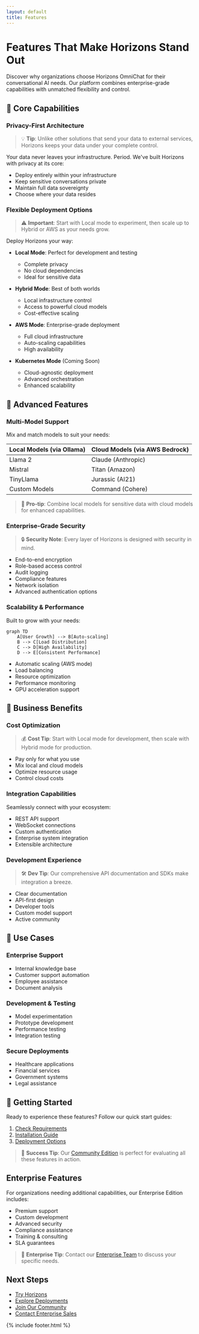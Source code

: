 ```yaml
---
layout: default
title: Features
---
```


# Features That Make Horizons Stand Out

Discover why organizations choose Horizons OmniChat for their conversational AI needs. Our platform combines enterprise-grade capabilities with unmatched flexibility and control.

## 🎯 Core Capabilities

### Privacy-First Architecture
> 💡 **Tip**: Unlike other solutions that send your data to external services, Horizons keeps your data under your complete control.

Your data never leaves your infrastructure. Period. We've built Horizons with privacy at its core:
- Deploy entirely within your infrastructure
- Keep sensitive conversations private
- Maintain full data sovereignty
- Choose where your data resides

### Flexible Deployment Options
> ⚠️ **Important**: Start with Local mode to experiment, then scale up to Hybrid or AWS as your needs grow.

Deploy Horizons your way:
- **Local Mode**: Perfect for development and testing
  - Complete privacy
  - No cloud dependencies
  - Ideal for sensitive data
  
- **Hybrid Mode**: Best of both worlds
  - Local infrastructure control
  - Access to powerful cloud models
  - Cost-effective scaling
  
- **AWS Mode**: Enterprise-grade deployment
  - Full cloud infrastructure
  - Auto-scaling capabilities
  - High availability
  
- **Kubernetes Mode** (Coming Soon)
  - Cloud-agnostic deployment
  - Advanced orchestration
  - Enhanced scalability

## 🚀 Advanced Features

### Multi-Model Support
Mix and match models to suit your needs:

| Local Models (via Ollama) | Cloud Models (via AWS Bedrock) |
|--------------------------|-------------------------------|
| Llama 2 | Claude (Anthropic) |
| Mistral | Titan (Amazon) |
| TinyLlama | Jurassic (AI21) |
| Custom Models | Command (Cohere) |

> 💫 **Pro-tip**: Combine local models for sensitive data with cloud models for enhanced capabilities.

### Enterprise-Grade Security
> 🔒 **Security Note**: Every layer of Horizons is designed with security in mind.

- End-to-end encryption
- Role-based access control
- Audit logging
- Compliance features
- Network isolation
- Advanced authentication options

### Scalability & Performance
Built to grow with your needs:

```mermaid
graph TD
    A[User Growth] --> B[Auto-scaling]
    B --> C[Load Distribution]
    C --> D[High Availability]
    D --> E[Consistent Performance]
```

- Automatic scaling (AWS mode)
- Load balancing
- Resource optimization
- Performance monitoring
- GPU acceleration support

## 💼 Business Benefits

### Cost Optimization
> 💰 **Cost Tip**: Start with Local mode for development, then scale with Hybrid mode for production.

- Pay only for what you use
- Mix local and cloud models
- Optimize resource usage
- Control cloud costs

### Integration Capabilities
Seamlessly connect with your ecosystem:

- REST API support
- WebSocket connections
- Custom authentication
- Enterprise system integration
- Extensible architecture

### Development Experience
> 🛠️ **Dev Tip**: Our comprehensive API documentation and SDKs make integration a breeze.

- Clear documentation
- API-first design
- Developer tools
- Custom model support
- Active community

## 🎯 Use Cases

### Enterprise Support
- Internal knowledge base
- Customer support automation
- Employee assistance
- Document analysis

### Development & Testing
- Model experimentation
- Prototype development
- Performance testing
- Integration testing

### Secure Deployments
- Healthcare applications
- Financial services
- Government systems
- Legal assistance

## 🚀 Getting Started

Ready to experience these features? Follow our quick start guides:

1. [Check Requirements](requirements.md)
2. [Installation Guide](installation.md)
3. [Deployment Options](../deployment/)

> 🌟 **Success Tip**: Our [Community Edition](../community/) is perfect for evaluating all these features in action.

## Enterprise Features

For organizations needing additional capabilities, our Enterprise Edition includes:

- Premium support
- Custom development
- Advanced security
- Compliance assistance
- Training & consulting
- SLA guarantees

> 🤝 **Enterprise Tip**: Contact our [Enterprise Team](../enterprise/) to discuss your specific needs.

## Next Steps

- [Try Horizons](installation.md)
- [Explore Deployments](../deployment/)
- [Join Our Community](../community/)
- [Contact Enterprise Sales](../enterprise/)

{% include footer.html %}
